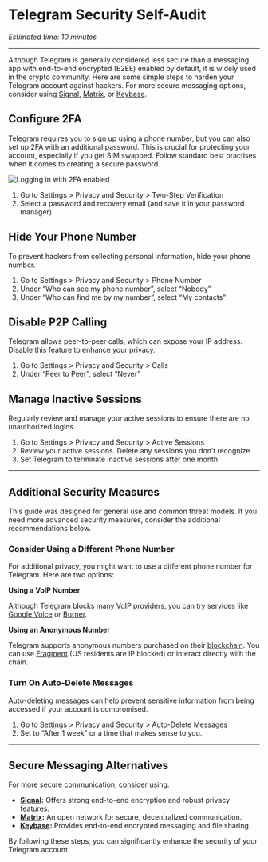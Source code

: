 # Telegram Security Self-Audit

*Estimated time: 10 minutes*

---

Although Telegram is generally considered less secure than a messaging app with end-to-end encrypted (E2EE) enabled by default, it is widely used in the crypto community. Here are some simple steps to harden your Telegram account against hackers. For more secure messaging options, consider using [Signal](https://signal.org/), [Matrix](https://matrix.org/), or [Keybase](https://keybase.io/).

## Configure 2FA

Telegram requires you to sign up using a phone number, but you can also set up 2FA with an additional password. This is crucial for protecting your account, especially if you get SIM swapped. Follow standard best practises when it comes to creating a secure password.

![Logging in with 2FA enabled](https://prod-files-secure.s3.us-west-2.amazonaws.com/b1d29658-a003-4e92-93b6-241efdd083f6/c9d574e8-1ad9-4aad-a93f-e33bce31581b/Screen_Shot_2023-11-29_at_23.17.33.png)

1. Go to Settings > Privacy and Security > Two-Step Verification
2. Select a password and recovery email (and save it in your password manager)

## Hide Your Phone Number

To prevent hackers from collecting personal information, hide your phone number.

1. Go to Settings > Privacy and Security > Phone Number
2. Under “Who can see my phone number”, select “Nobody”
3. Under “Who can find me by my number”, select “My contacts”

## Disable P2P Calling

Telegram allows peer-to-peer calls, which can expose your IP address. Disable this feature to enhance your privacy.

1. Go to Settings > Privacy and Security > Calls
2. Under “Peer to Peer”, select “Never”

## Manage Inactive Sessions

Regularly review and manage your active sessions to ensure there are no unauthorized logins.

1. Go to Settings > Privacy and Security > Active Sessions
2. Review your active sessions. Delete any sessions you don’t recognize
3. Set Telegram to terminate inactive sessions after one month

---

## Additional Security Measures

This guide was designed for general use and common threat models. If you need more advanced security measures, consider the additional recommendations below.

### Consider Using a Different Phone Number

For additional privacy, you might want to use a different phone number for Telegram. Here are two options:

**Using a VoIP Number**

Although Telegram blocks many VoIP providers, you can try services like [Google Voice](https://voice.google.com/) or [Burner](https://www.burnerapp.com/).

**Using an Anonymous Number**

Telegram supports anonymous numbers purchased on their [blockchain](https://ton.org/). You can use [Fragment](https://fragment.com/) (US residents are IP blocked) or interact directly with the chain.

### Turn On Auto-Delete Messages

Auto-deleting messages can help prevent sensitive information from being accessed if your account is compromised.

1. Go to Settings > Privacy and Security > Auto-Delete Messages
2. Set to “After 1 week” or a time that makes sense to you.

---

## Secure Messaging Alternatives

For more secure communication, consider using:

- **[Signal](https://signal.org/):** Offers strong end-to-end encryption and robust privacy features.
- **[Matrix](https://matrix.org/):** An open network for secure, decentralized communication.
- **[Keybase](https://keybase.io/):** Provides end-to-end encrypted messaging and file sharing.

By following these steps, you can significantly enhance the security of your Telegram account.
